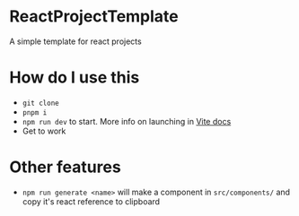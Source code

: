 # ReactProjectTemplate

A simple template for react projects

# How do I use this

-   `git clone`
-   `pnpm i`
-   `npm run dev` to start. More info on launching in [Vite docs](https://vitejs.dev/guide/#community-templates)
-   Get to work

# Other features
- `npm run generate <name>` will make a component in `src/components/` and copy it's react reference to clipboard
